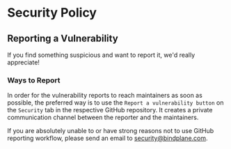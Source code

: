 # Security Policy

## Reporting a Vulnerability

If you find something suspicious and want to report it, we'd really appreciate!

### Ways to Report

In order for the vulnerability reports to reach maintainers as soon as possible, the preferred way is to use the
`Report a vulnerability button` on the `Security` tab in the respective GitHub repository. It creates a private
communication channel between the reporter and the maintainers.

If you are absolutely unable to or have strong reasons not to use GitHub reporting workflow, please send an email
to security@bindplane.com.
